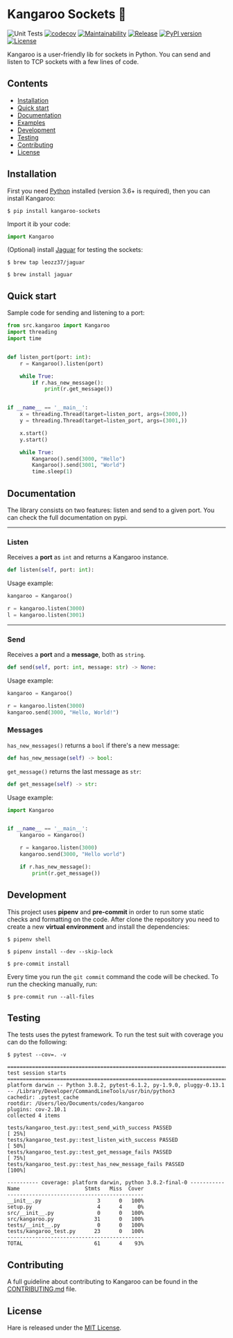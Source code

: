 # Kangaroo Sockets 🦘

![Unit Tests](https://github.com/leozz37/kangaroo/workflows/Unit%20Tests/badge.svg)
[![codecov](https://codecov.io/gh/leozz37/kangaroo/branch/main/graph/badge.svg?token=9MbL9uMi8u)](https://codecov.io/gh/leozz37/kangaroo)
[![Maintainability](https://api.codeclimate.com/v1/badges/5b4ee1430037ca66735e/maintainability)](https://codeclimate.com/github/leozz37/kangaroo/maintainability)
[![Release](https://img.shields.io/github/v/release/leozz37/kangaroo)](https://github.com/leozz37/kangaroo/releases)
[![PyPI version](https://badge.fury.io/py/kangaroo-sockets.svg)](https://badge.fury.io/py/kangaroo-sockets)
[![License](https://img.shields.io/github/license/pytransitions/transitions.svg)](LICENSE)
<!-- [![pre-commit](https://img.shields.io/badge/pre--commit-enabled-brightgreen?logo=pre-commit&logoColor=white&style=flat-square)](https://github.com/pre-commit/pre-commit)
[![code style: black](https://img.shields.io/static/v1?label=code%20style&message=black&color=black&style=flat-square)](https://github.com/psf/black)-->

Kangaroo is a user-friendly lib for sockets in Python. You can send and listen to TCP sockets with a few lines of code.

## Contents

- [Installation](#installation)
- [Quick start](#quick-start)
- [Documentation](#documentation)
- [Examples](#examples)
- [Development](#development)
- [Testing](#testing)
- [Contributing](#contributing)
- [License](#license)

## Installation

First you need [Python](https://www.python.org/) installed (version 3.6+ is required), then you can install Kangaroo:

```shell
$ pip install kangaroo-sockets
```

Import it ib your code:

```Python
import Kangaroo
```

(Optional) install [Jaguar](https://github.com/leozz37/jaguar) for testing the sockets:

```shell
$ brew tap leozz37/jaguar

$ brew install jaguar
```

## Quick start

Sample code for sending and listening to a port:

```python
from src.kangaroo import Kangaroo
import threading
import time


def listen_port(port: int):
    r = Kangaroo().listen(port)

    while True:
        if r.has_new_message():
            print(r.get_message())


if __name__ == '__main__':
    x = threading.Thread(target=listen_port, args=(3000,))
    y = threading.Thread(target=listen_port, args=(3001,))

    x.start()
    y.start()

    while True:
        Kangaroo().send(3000, "Hello")
        Kangaroo().send(3001, "World")
        time.sleep(1)
```

## Documentation

The library consists on two features: listen and send to a given port. You can check the full documentation on pypi.

---

### Listen

Receives a **port** as `int` and returns a Kangaroo instance.

```python
def listen(self, port: int):
```

Usage example:

```python
kangaroo = Kangaroo()

r = kangaroo.listen(3000)
l = kangaroo.listen(3001)
```

---

### Send

Receives a **port** and a **message**, both as `string`.

```python
def send(self, port: int, message: str) -> None:
```

Usage example:

```python
kangaroo = Kangaroo()

r = kangaroo.listen(3000)
kangaroo.send(3000, "Hello, World!")
```

### Messages

`has_new_messages()` returns a `bool` if there's a new message:

```python
def has_new_message(self) -> bool:
```

`get_message()` returns the last message as `str`:

````python
def get_message(self) -> str:
````

Usage example:

````python
import Kangaroo


if __name__ == '__main__':
    kangaroo = Kangaroo()

    r = kangaroo.listen(3000)
    kangaroo.send(3000, "Hello world")

    if r.has_new_message():
        print(r.get_message())
````

## Development

This project uses **pipenv** and **pre-commit** in order to run some static
checks and formatting on the code. After clone the repository you need to create
a new **virtual environment** and install the dependencies:

```shell
$ pipenv shell

$ pipenv install --dev --skip-lock

$ pre-commit install
```

Every time you run the ```git commit``` command the code will be checked. To
run the checking manually, run:

```shell
$ pre-commit run --all-files
```

## Testing

The tests uses the pytest framework. To run the test suit with coverage you can do the following:

```shell
$ pytest --cov=. -v

============================================================================================================================ test session starts ============================================================================================================================
platform darwin -- Python 3.8.2, pytest-6.1.2, py-1.9.0, pluggy-0.13.1 -- /Library/Developer/CommandLineTools/usr/bin/python3
cachedir: .pytest_cache
rootdir: /Users/leo/Documents/codes/kangaroo
plugins: cov-2.10.1
collected 4 items

tests/kangaroo_test.py::test_send_with_success PASSED                                                                                                                                                                                                                 [ 25%]
tests/kangaroo_test.py::test_listen_with_success PASSED                                                                                                                                                                                                               [ 50%]
tests/kangaroo_test.py::test_get_message_fails PASSED                                                                                                                                                                                                                 [ 75%]
tests/kangaroo_test.py::test_has_new_message_fails PASSED                                                                                                                                                                                                             [100%]

---------- coverage: platform darwin, python 3.8.2-final-0 -----------
Name                     Stmts   Miss  Cover
--------------------------------------------
__init__.py                  3      0   100%
setup.py                     4      4     0%
src/__init__.py              0      0   100%
src/kangaroo.py             31      0   100%
tests/__init__.py            0      0   100%
tests/kangaroo_test.py      23      0   100%
--------------------------------------------
TOTAL                       61      4    93%
```

## Contributing

A full guideline about contributing to Kangaroo can be found in the [CONTRIBUTING.md](./CONTRIBUTING.md) file.

## License

Hare is released under the [MIT License](./LICENSE).
